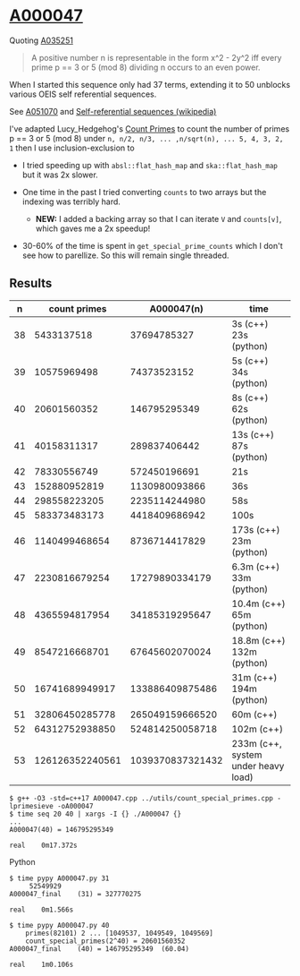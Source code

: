 # [A000047](https://oeis.org/A000047)

Quoting [A035251](https://oeis.org/A035251)

> A positive number n is representable in the form x^2 - 2y^2 iff every prime p == 3 or 5 (mod 8) dividing n occurs to an even power.

When I started this sequence only had 37 terms, extending it to 50 unblocks various OEIS self referential sequences.

See [A051070](https://oeis.org/A051070) and
[Self-referential sequences (wikipedia)](https://en.wikipedia.org/wiki/On-Line_Encyclopedia_of_Integer_Sequences#Self-referential_sequences)

I've adapted Lucy\_Hedgehog's [Count Primes](https://math.stackexchange.com/a/2283829/87805) to count the number of primes p == 3 or 5 (mod 8) under `n, n/2, n/3, ... ,n/sqrt(n), ... 5, 4, 3, 2, 1`  then I use inclusion-exclusion to

* I tried speeding up with `absl::flat_hash_map` and `ska::flat_hash_map` but it was 2x slower.
* One time in the past I tried converting `counts` to two arrays but the indexing was terribly hard.
  * **NEW:** I added a backing array so that I can iterate `V` and `counts[v]`, which gaves me a 2x speedup!

* 30-60% of the time is spent in `get_special_prime_counts` which I don't see how to parellize. So this will remain single threaded.

## Results

|n  |count primes|A000047(n)|time|
|---|------------|----------|----|
|38 | 5433137518  | 37694785327 | 3s (c++) 23s (python) |
|39 | 10575969498 | 74373523152 | 5s (c++) 34s (python) |
|40 | 20601560352 | 146795295349 | 8s (c++) 62s (python) |
|41 | 40158311317 | 289837406442 | 13s (c++) 87s (python) |
|42 | 78330556749 | 572450196691 | 21s |
|43 | 152880952819 | 1130980093866 | 36s |
|44 | 298558223205 | 2235114244980 | 58s |
|45 | 583373483173 | 4418409686942 | 100s |
|46 | 1140499468654 | 8736714417829 | 173s (c++) 23m (python) |
|47 | 2230816679254 | 17279890334179 | 6.3m (c++) 33m (python) |
|48 | 4365594817954 | 34185319295647 | 10.4m (c++) 65m (python) |
|49 | 8547216668701 | 67645602070024 | 18.8m (c++) 132m (python) |
|50 | 16741689949917 | 133886409875486 | 31m (c++) 194m (python) |
|51 | 32806450285778 | 265049159666520 | 60m (c++) |
|52 | 64312752938850 | 524814250058718 | 102m (c++) |
|53 | 126126352240561 | 1039370837321432 | 233m (c++, system under heavy load) |

```
$ g++ -O3 -std=c++17 A000047.cpp ../utils/count_special_primes.cpp -lprimesieve -oA000047
$ time seq 20 40 | xargs -I {} ./A000047 {}
...
A000047(40) = 146795295349

real	0m17.372s
```

Python
```
$ time pypy A000047.py 31
	 52549929
A000047_final    (31) = 327770275

real	0m1.566s

$ time pypy A000047.py 40
	primes(82101) 2 ... [1049537, 1049549, 1049569]
	count_special_primes(2^40) = 20601560352
A000047_final    (40) = 146795295349  (60.04)

real	1m0.106s
```
